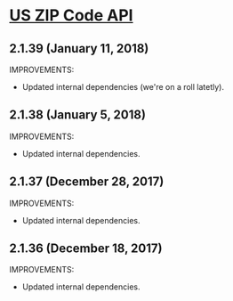 # [US ZIP Code API](https://smartystreets.com/docs/local/us-zipcode-api)


## 2.1.39 (January 11, 2018)

IMPROVEMENTS:

- Updated internal dependencies (we're on a roll latetly).


## 2.1.38 (January 5, 2018)

IMPROVEMENTS:

- Updated internal dependencies.


## 2.1.37 (December 28, 2017)

IMPROVEMENTS:

- Updated internal dependencies.


## 2.1.36 (December 18, 2017)

IMPROVEMENTS:

- Updated internal dependencies.


